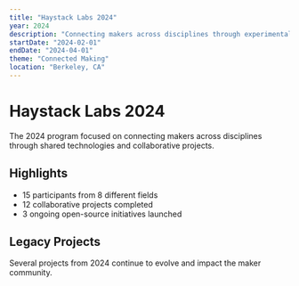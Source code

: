 ```yaml
---
title: "Haystack Labs 2024"
year: 2024
description: "Connecting makers across disciplines through experimental technologies"
startDate: "2024-02-01"
endDate: "2024-04-01"
theme: "Connected Making"
location: "Berkeley, CA"
---
```


# Haystack Labs 2024

The 2024 program focused on connecting makers across disciplines through shared technologies and collaborative projects.

## Highlights

- 15 participants from 8 different fields
- 12 collaborative projects completed
- 3 ongoing open-source initiatives launched

## Legacy Projects

Several projects from 2024 continue to evolve and impact the maker community.